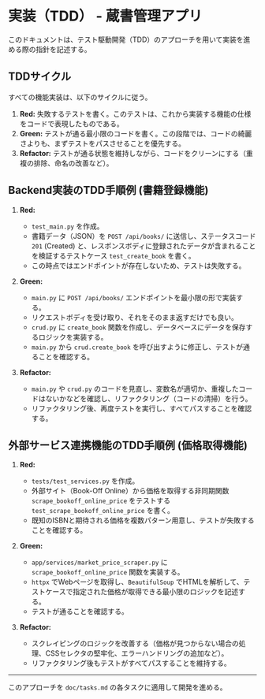 # 実装（TDD） - 蔵書管理アプリ

このドキュメントは、テスト駆動開発（TDD）のアプローチを用いて実装を進める際の指針を記述する。

## TDDサイクル

すべての機能実装は、以下のサイクルに従う。

1.  **Red:** 失敗するテストを書く。このテストは、これから実装する機能の仕様をコードで表現したものである。
2.  **Green:** テストが通る最小限のコードを書く。この段階では、コードの綺麗さよりも、まずテストをパスさせることを優先する。
3.  **Refactor:** テストが通る状態を維持しながら、コードをクリーンにする（重複の排除、命名の改善など）。

## Backend実装のTDD手順例 (書籍登録機能)

1.  **Red:**
    - `test_main.py` を作成。
    - 書籍データ（JSON）を `POST /api/books/` に送信し、ステータスコード `201` (Created) と、レスポンスボディに登録されたデータが含まれることを検証するテストケース `test_create_book` を書く。
    - この時点ではエンドポイントが存在しないため、テストは失敗する。

2.  **Green:**
    - `main.py` に `POST /api/books/` エンドポイントを最小限の形で実装する。
    - リクエストボディを受け取り、それをそのまま返すだけでも良い。
    - `crud.py` に `create_book` 関数を作成し、データベースにデータを保存するロジックを実装する。
    - `main.py` から `crud.create_book` を呼び出すように修正し、テストが通ることを確認する。

3.  **Refactor:**
    - `main.py` や `crud.py` のコードを見直し、変数名が適切か、重複したコードはないかなどを確認し、リファクタリング（コードの清掃）を行う。
    - リファクタリング後、再度テストを実行し、すべてパスすることを確認する。

## 外部サービス連携機能のTDD手順例 (価格取得機能)

1.  **Red:**
    - `tests/test_services.py` を作成。
    - 外部サイト（Book-Off Online）から価格を取得する非同期関数 `scrape_bookoff_online_price` をテストする `test_scrape_bookoff_online_price` を書く。
    - 既知のISBNと期待される価格を複数パターン用意し、テストが失敗することを確認する。

2.  **Green:**
    - `app/services/market_price_scraper.py` に `scrape_bookoff_online_price` 関数を実装する。
    - `httpx` でWebページを取得し、`BeautifulSoup` でHTMLを解析して、テストケースで指定された価格が取得できる最小限のロジックを記述する。
    - テストが通ることを確認する。

3.  **Refactor:**
    - スクレイピングのロジックを改善する（価格が見つからない場合の処理、CSSセレクタの堅牢化、エラーハンドリングの追加など）。
    - リファクタリング後もテストがすべてパスすることを維持する。

---

このアプローチを `doc/tasks.md` の各タスクに適用して開発を進める。

